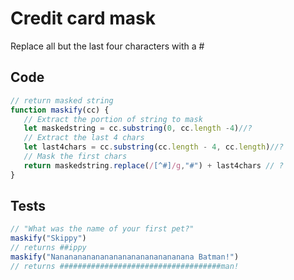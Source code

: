 # Credit card mask
Replace all but the last four characters with a #

## Code
```js
// return masked string
function maskify(cc) {
   // Extract the portion of string to mask
   let maskedstring = cc.substring(0, cc.length -4)//?
   // Extract the last 4 chars
   let last4chars = cc.substring(cc.length - 4, cc.length)//?
   // Mask the first chars
   return maskedstring.replace(/[^#]/g,"#") + last4chars // ?
}
```

## Tests
```js
// "What was the name of your first pet?"
maskify("Skippy")
// returns ##ippy
maskify("Nananananananananananananananana Batman!")
// returns ####################################man!
```
